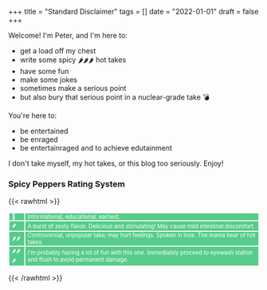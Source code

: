 +++
title = "Standard Disclaimer"
tags = []
date = "2022-01-01"
draft = false
+++

Welcome! I'm Peter, and I'm here to:

- get a load off my chest
- write some spicy 🌶🌶🌶 hot takes
- have some fun
- make some jokes
- sometimes make a serious point
- but also bury that serious point in a nuclear-grade take 💣

You're here to:

- be entertained
- be enraged
- be entertainraged and to achieve edutainment

I don't take myself, my hot takes, or this blog too seriously. Enjoy!

### Spicy Peppers Rating System

{{< rawhtml >}}

<style>
    #spicy-peppers-rating-system-table {
        font-size: 0.8em;
        background: #57cc8a;
        border-collapse:collapse
    }

    #spicy-peppers-rating-system-table tr {
    }
    #spicy-peppers-rating-system-table td {
        border: 2px solid white;
        color: white;
        padding: 0 5px;
    }
</style>

<table id="spicy-peppers-rating-system-table">
<tr>
  <td>🚫</td>
  <td>Informational, educational, earnest.</td>
</tr>
<tr>
  <td>🌶</td>
  <td>A burst of zesty flavor. Delicious and stimulating! May cause mild intestinal discomfort.</td>
</tr>
<tr>
  <td>🌶🌶</td>
  <td>Controversial, unpopular take; may hurt feelings. Spoken in love. The mama bear of hot takes.</td>
</tr>
<tr>
  <td>🌶🌶🌶</td>
  <td>I'm probably having a lot of fun with this one. Immediately proceed to eyewash station and flush to avoid permanent damage.</td>
</tr>
</table>

{{< /rawhtml >}}

